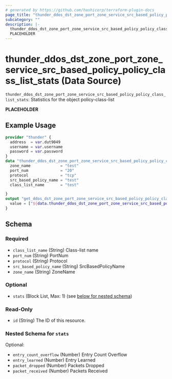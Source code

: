 ```yaml
---
# generated by https://github.com/hashicorp/terraform-plugin-docs
page_title: "thunder_ddos_dst_zone_port_zone_service_src_based_policy_policy_class_list_stats Data Source - terraform-provider-thunder"
subcategory: ""
description: |-
  thunder_ddos_dst_zone_port_zone_service_src_based_policy_policy_class_list_stats: Statistics for the object policy-class-list
  PLACEHOLDER
---
```


# thunder_ddos_dst_zone_port_zone_service_src_based_policy_policy_class_list_stats (Data Source)

`thunder_ddos_dst_zone_port_zone_service_src_based_policy_policy_class_list_stats`: Statistics for the object policy-class-list

__PLACEHOLDER__

## Example Usage

```terraform
provider "thunder" {
  address  = var.dut9049
  username = var.username
  password = var.password
}
data "thunder_ddos_dst_zone_port_zone_service_src_based_policy_policy_class_list_stats" "thunder_ddos_dst_zone_port_zone_service_src_based_policy_policy_class_list_stats" {
  zone_name             = "test"
  port_num              = "20"
  protocol              = "tcp"
  src_based_policy_name = "test"
  class_list_name       = "test"

}
output "get_ddos_dst_zone_port_zone_service_src_based_policy_policy_class_list_stats" {
  value = ["${data.thunder_ddos_dst_zone_port_zone_service_src_based_policy_policy_class_list_stats.thunder_ddos_dst_zone_port_zone_service_src_based_policy_policy_class_list_stats}"]
}
```

<!-- schema generated by tfplugindocs -->
## Schema

### Required

- `class_list_name` (String) Class-list name
- `port_num` (String) PortNum
- `protocol` (String) Protocol
- `src_based_policy_name` (String) SrcBasedPolicyName
- `zone_name` (String) ZoneName

### Optional

- `stats` (Block List, Max: 1) (see [below for nested schema](#nestedblock--stats))

### Read-Only

- `id` (String) The ID of this resource.

<a id="nestedblock--stats"></a>
### Nested Schema for `stats`

Optional:

- `entry_count_overflow` (Number) Entry Count Overflow
- `entry_learned` (Number) Entry Learned
- `packet_dropped` (Number) Packets Dropped
- `packet_received` (Number) Packets Received


